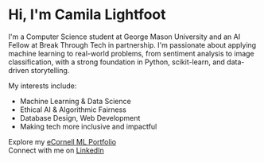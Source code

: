 # Hi, I'm Camila Lightfoot

I'm a Computer Science student at George Mason University and an AI Fellow at Break Through Tech in partnership. I'm passionate about applying machine learning to real-world problems, from sentiment analysis to image classification, with a strong foundation in Python, scikit-learn, and data-driven storytelling.

My interests include:
- Machine Learning & Data Science
- Ethical AI & Algorithmic Fairness
- Database Design, Web Development
- Making tech more inclusive and impactful

Explore my [eCornell ML Portfolio](https://github.com/CamilaLightfoot/My-eCornell-Portfolio)  
Connect with me on [LinkedIn](https://www.linkedin.com/in/camilalightfoot/)  
